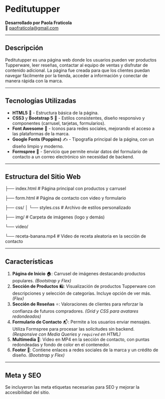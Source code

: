 # Peditutupper  
**Desarrollado por Paola Fraticola**  
📧 paofraticola@gmail.com

---

## Descripción  
Peditutupper es una página web donde los usuarios pueden ver productos Tupperware, leer reseñas, contactar al equipo de ventas y disfrutar de contenido adicional. La página fue creada para que los clientes puedan navegar fácilmente por la tienda, acceder a información y conectar de manera rápida con la marca.

---

## Tecnologías Utilizadas  

- **HTML5** 🎨 - Estructura básica de la página.
- **CSS3** y **Bootstrap 5** 📱 - Estilos consistentes, diseño responsivo y componentes (carrusel, tarjetas, formularios).
- **Font Awesome** 🔗 - Iconos para redes sociales, mejorando el acceso a las plataformas de la marca.
- **Google Fonts (Poppins)** ✍️ - Tipografía principal de la página, con un diseño limpio y moderno.
- **Formspree** 📧 - Servicio que permite enviar datos del formulario de contacto a un correo electrónico sin necesidad de backend.

---

## Estructura del Sitio Web

├── index.html                # Página principal con productos y carrusel

├── form.html                 # Página de contacto con video y formulario

├── css/
│   └── styles.css            # Archivo de estilos personalizado

├── img/                      # Carpeta de imágenes (logo y demás)

└── video/

└── receta-banana.mp4     # Video de receta aleatoria en la sección de contacto


---

## Características  

1. **Página de Inicio** 🏠: Carrusel de imágenes destacando productos populares. *(Bootstrap y Flex)*
2. **Sección de Productos** 🛍️: Visualización de productos Tupperware con descripciones y selección de categorías. Incluye opción de ver más. *(Flex)*
3. **Sección de Reseñas** ⭐: Valoraciones de clientes para reforzar la confianza de futuros compradores. *(Grid y CSS para avatares redondeados)*
4. **Formulario de Contacto** 📬: Permite a los usuarios enviar mensajes. Utiliza Formspree para procesar las solicitudes sin backend. *(Responsive con Media Queries y `required` en HTML)*
5. **Multimedia** 🎥: Video en MP4 en la sección de contacto, con puntas redondeadas y fondo de color en el contenedor.
6. **Footer** 📎: Contiene enlaces a redes sociales de la marca y un crédito de diseño. *(Bootstrap y Flex)*

--- 

## Meta y SEO  
Se incluyeron las meta etiquetas necesarias para SEO y mejorar la accesibilidad del sitio.
